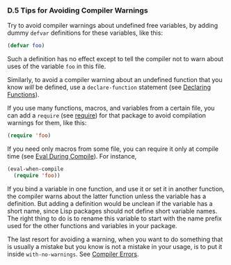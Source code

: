 

### D.5 Tips for Avoiding Compiler Warnings

Try to avoid compiler warnings about undefined free variables, by adding dummy `defvar` definitions for these variables, like this:

```lisp
(defvar foo)
```

Such a definition has no effect except to tell the compiler not to warn about uses of the variable `foo` in this file.

Similarly, to avoid a compiler warning about an undefined function that you know *will* be defined, use a `declare-function` statement (see [Declaring Functions](Declaring-Functions.html)).

If you use many functions, macros, and variables from a certain file, you can add a `require` (see [require](Named-Features.html)) for that package to avoid compilation warnings for them, like this:

```lisp
(require 'foo)
```

If you need only macros from some file, you can require it only at compile time (see [Eval During Compile](Eval-During-Compile.html)). For instance,

```lisp
(eval-when-compile
  (require 'foo))
```

If you bind a variable in one function, and use it or set it in another function, the compiler warns about the latter function unless the variable has a definition. But adding a definition would be unclean if the variable has a short name, since Lisp packages should not define short variable names. The right thing to do is to rename this variable to start with the name prefix used for the other functions and variables in your package.

The last resort for avoiding a warning, when you want to do something that is usually a mistake but you know is not a mistake in your usage, is to put it inside `with-no-warnings`. See [Compiler Errors](Compiler-Errors.html).
